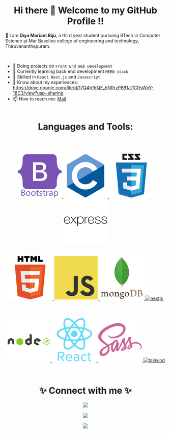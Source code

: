 <h1 align="center"> Hi there 👋 Welcome to my GitHub Profile !! </h1>

<p>🙌 I am <strong> Diya Mariam Biju</strong>, a third year student pursuing BTech in Computer Science at Mar Baselios college
of engineering and technology, Thiruvananthapuram.</p>
<br/>


- 🔭 Doing projects on `Front End Web Development` 
- 🌱 Currently learning back end development `MERN stack`
- 🤝 Skilled in `React`, `Next.js` and `Javascript`
- 📄 Know about my experiences: https://drive.google.com/file/d/17Q4V9rQF_hNRrzP881Jt1CRsWpY-18C3/view?usp=sharing
- 📫 How to reach me: [Mail](mailto:diyamariambiju25@gmail.com) <br/><br/>

<h1 align="center">Languages and Tools:</h1><br/><br/>
<p align="center"> <a href="https://getbootstrap.com" target="_blank" rel="noreferrer"> <img src="https://raw.githubusercontent.com/devicons/devicon/master/icons/bootstrap/bootstrap-plain-wordmark.svg" alt="bootstrap" width="140" height="140"/> </a> <a href="https://www.cprogramming.com/" target="_blank" rel="noreferrer"> <img src="https://raw.githubusercontent.com/devicons/devicon/master/icons/c/c-original.svg" alt="c" width="140" height="140"/> </a> <a href="https://www.w3schools.com/css/" target="_blank" rel="noreferrer"> <img src="https://raw.githubusercontent.com/devicons/devicon/master/icons/css3/css3-original-wordmark.svg" alt="css3" width="140" height="140"/> </a> <a href="https://expressjs.com" target="_blank" rel="noreferrer"> <img src="https://raw.githubusercontent.com/devicons/devicon/master/icons/express/express-original-wordmark.svg" alt="express" width="140" height="140"/> </a> <a href="https://www.w3.org/html/" target="_blank" rel="noreferrer"> <br/><br/><br/><img src="https://raw.githubusercontent.com/devicons/devicon/master/icons/html5/html5-original-wordmark.svg" alt="html5" width="140" height="140"/> </a>  <a href="https://developer.mozilla.org/en-US/docs/Web/JavaScript" target="_blank" rel="noreferrer"> <img src="https://raw.githubusercontent.com/devicons/devicon/master/icons/javascript/javascript-original.svg" alt="javascript" width="140" height="140"/> </a> <a href="https://www.mongodb.com/" target="_blank" rel="noreferrer"> <img src="https://raw.githubusercontent.com/devicons/devicon/master/icons/mongodb/mongodb-original-wordmark.svg" alt="mongodb" width="140" height="140"/> </a> <a href="https://nextjs.org/" target="_blank" rel="noreferrer"> <img src="https://cdn.worldvectorlogo.com/logos/nextjs-2.svg" alt="nextjs" width="140" height="140"/> </a><br/><br/><br/><br/> <a href="https://nodejs.org" target="_blank" rel="noreferrer"> <img src="https://raw.githubusercontent.com/devicons/devicon/master/icons/nodejs/nodejs-original-wordmark.svg" alt="nodejs" width="140" height="140"/> </a> <a href="https://reactjs.org/" target="_blank" rel="noreferrer"> <img src="https://raw.githubusercontent.com/devicons/devicon/master/icons/react/react-original-wordmark.svg" alt="react" width="140" height="140"/> </a> <a href="https://sass-lang.com" target="_blank" rel="noreferrer"> <img src="https://raw.githubusercontent.com/devicons/devicon/master/icons/sass/sass-original.svg" alt="sass" width="140" height="140"/> </a> <a href="https://tailwindcss.com/" target="_blank" rel="noreferrer"> <img src="https://www.vectorlogo.zone/logos/tailwindcss/tailwindcss-icon.svg" alt="tailwind" width="140" height="140"/> </a> </p><br/>

<h1 align="center">✨ Connect with me ✨ </h1>

<p align="center">
<a href="https://www.linkedin.com/in/diya-mariam-biju-b82b63205/">
    <img src="https://img.shields.io/badge/LinkedIn-%230077B5.svg?&style=flat-square&logo=linkedin&logoColor=white">
</a>
</p>
<p align="center">
    <a href="mailto:diyamariambiju25@gmail.com">
        <img src="https://img.shields.io/badge/gmail-%231DA1F2.svg?&style=flat-square&logo=gmail&logoColor=white">
    </a>
</p> 
<p align="center">
    <a href="https://www.instagram.com/r.a.i.n.bow_sweety/">
        <img src="https://img.shields.io/badge/Instagram-%23E4405F.svg?&style=flat-square&logo=instagram&logoColor=white">
    </a>

</p>
